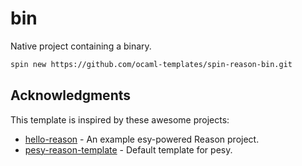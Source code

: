 # bin

Native project containing a binary.

```bash
spin new https://github.com/ocaml-templates/spin-reason-bin.git
```

## Acknowledgments

This template is inspired by these awesome projects:

- [hello-reason](https://github.com/esy-ocaml/hello-reason) - An example esy-powered Reason project.
- [pesy-reason-template](https://github.com/esy/pesy-reason-template) - Default template for pesy.
